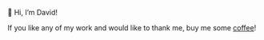 👋 Hi, I’m David!

If you like any of my work and would like to thank me, buy me some [coffee](https://ko-fi.com/djdjdj)!

<!---
davidji99/davidji99 is a ✨ special ✨ repository because its `README.md` (this file) appears on your GitHub profile.
You can click the Preview link to take a look at your changes.
--->
